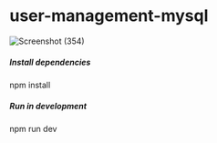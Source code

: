 # user-management-mysql

![Screenshot (354)](https://user-images.githubusercontent.com/64624808/192356749-17df65d3-32f5-4624-8f02-8073d4f5c76a.png)

##### Install dependencies
npm install

##### Run in development
npm run dev


